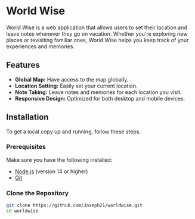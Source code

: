 # World Wise

World Wise is a web application that allows users to set their location and leave notes whenever they go on vacation. Whether you're exploring new places or revisiting familiar ones, World Wise helps you keep track of your experiences and memories.

## Features

- **Global Map:** Have access to the map globally.
- **Location Setting:** Easily set your current location.
- **Note Taking:** Leave notes and memories for each location you visit.
- **Responsive Design:** Optimized for both desktop and mobile devices.


## Installation

To get a local copy up and running, follow these steps.

### Prerequisites

Make sure you have the following installed:

- [Node.js](https://nodejs.org/) (version 14 or higher)
- [Git](https://git-scm.com/)

### Clone the Repository

```bash
git clone https://github.com/Joxeph21/worldwise.git
cd worldwise
